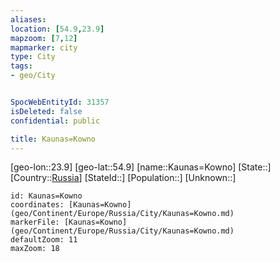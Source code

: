 ```yaml
---
aliases: 
location: [54.9,23.9]
mapzoom: [7,12] 
mapmarker: city 
type: City
tags:
- geo/City


SpocWebEntityId: 31357
isDeleted: false
confidential: public

title: Kaunas=Kowno
---
```

[geo-lon::23.9]
[geo-lat::54.9]
[name::Kaunas=Kowno]
[State::]
[Country::[Russia](geo/Continent/Europe/Russia.md)]
[StateId::]
[Population::]
[Unknown::]


```leaflet
id: Kaunas=Kowno
coordinates: [Kaunas=Kowno](geo/Continent/Europe/Russia/City/Kaunas=Kowno.md)
markerFile: [Kaunas=Kowno](geo/Continent/Europe/Russia/City/Kaunas=Kowno.md)
defaultZoom: 11 
maxZoom: 18
```


